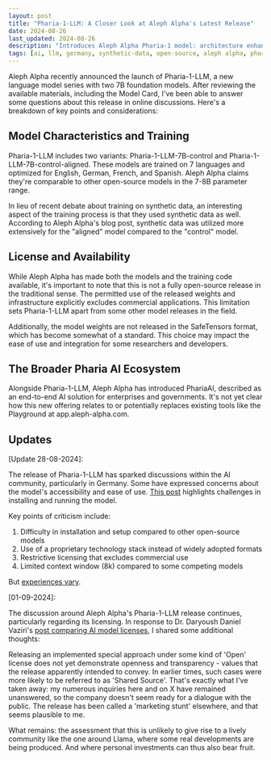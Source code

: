 ```yaml
---
layout: post
title: "Pharia-1-LLM: A Closer Look at Aleph Alpha's Latest Release"
date: 2024-08-26
last_updated: 2024-08-26
description: "Introduces Aleph Alpha Pharia-1 model: architecture enhancements, performance benchmarks against Luminous, and EU-focused use-case applications."
tags: [ai, llm, germany, synthetic-data, open-source, aleph alpha, pharia]
---
```


Aleph Alpha recently announced the launch of Pharia-1-LLM, a new language model series with two 7B foundation models. After reviewing the available materials, including the Model Card, I've been able to answer some questions about this release in online discussions. Here's a breakdown of key points and considerations:

## Model Characteristics and Training

Pharia-1-LLM includes two variants: Pharia-1-LLM-7B-control and Pharia-1-LLM-7B-control-aligned. These models are trained on 7 languages and optimized for English, German, French, and Spanish. Aleph Alpha claims they're comparable to other open-source models in the 7-8B parameter range.

In lieu of recent debate about training on synthetic data, an interesting aspect of the training process is that they used synthetic data as well. According to Aleph Alpha's blog post, synthetic data was utilized more extensively for the "aligned" model compared to the "control" model.

## License and Availability

While Aleph Alpha has made both the models and the training code available, it's important to note that this is not a fully open-source release in the traditional sense. The permitted use of the released weights and infrastructure explicitly excludes commercial applications. This limitation sets Pharia-1-LLM apart from some other model releases in the field.

Additionally, the model weights are not released in the SafeTensors format, which has become somewhat of a standard. This choice may impact the ease of use and integration for some researchers and developers.

## The Broader Pharia AI Ecosystem

Alongside Pharia-1-LLM, Aleph Alpha has introduced PhariaAI, described as an end-to-end AI solution for enterprises and governments. It's not yet clear how this new offering relates to or potentially replaces existing tools like the Playground at app.aleph-alpha.com.

## Updates
[Update 28-08-2024]:

The release of Pharia-1-LLM has sparked discussions within the AI community, particularly in Germany. Some have expressed concerns about the model's accessibility and ease of use. [This post](https://www.linkedin.com/posts/tristan-post_die-deutsche-ki-hoffnung-aleph-alpha-hat-activity-7234551741248135170-TmK4?utm_source=share&utm_medium=member_desktop) highlights challenges in installing and running the model.

Key points of criticism include:

1. Difficulty in installation and setup compared to other open-source models
2. Use of a proprietary technology stack instead of widely adopted formats
3. Restrictive licensing that excludes commercial use
4. Limited context window (8k) compared to some competing models

But [experiences vary](https://www.linkedin.com/feed/update/urn:li:activity:7234551741248135170?commentUrn=urn%3Ali%3Acomment%3A%28activity%3A7234551741248135170%2C7234945027397881857%29&dashCommentUrn=urn%3Ali%3Afsd_comment%3A%287234945027397881857%2Curn%3Ali%3Aactivity%3A7234551741248135170%29).

[01-09-2024]:

The discussion around Aleph Alpha's Pharia-1-LLM release continues, particularly regarding its licensing. In response to Dr. Daryoush Daniel Vaziri's [post comparing AI model licenses](https://www.linkedin.com/posts/dr-daryoush-daniel-vaziri-262a943b_germanai-kimadeingermany-allefaesreineneinerfaesrkeinen-activity-7235904220116254720-btkT?utm_source=share&utm_medium=member_desktop), I shared some additional thoughts:

Releasing an implemented special approach under some kind of 'Open' license does not yet demonstrate openness and transparency - values that the release apparently intended to convey. In earlier times, such cases were more likely to be referred to as 'Shared Source'. That's exactly what I've taken away: my numerous inquiries here and on X have remained unanswered, so the company doesn't seem ready for a dialogue with the public. The release has been called a 'marketing stunt' elsewhere, and that seems plausible to me.

What remains: the assessment that this is unlikely to give rise to a lively community like the one around Llama, where some real developments are being produced. And where personal investments can thus also bear fruit.